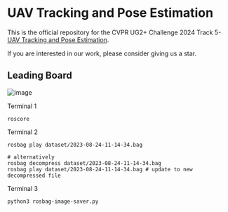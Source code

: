 # UAV Tracking and Pose Estimation
This is the official repository for the CVPR UG2+ Challenge 2024 Track 5- [UAV Tracking and Pose Estimation](https://cvpr2024ug2challenge.github.io/rules24_t5.html). 

If you are interested in our work, please consider giving us a star.

## Leading Board 
![image](https://github.com/NTU-ICG/Drone-3D/assets/19664995/85ed5cdf-69c6-4ebf-b453-a31c248b5bc6)


Terminal 1
```
roscore
```
Terminal 2
```
rosbag play dataset/2023-08-24-11-14-34.bag

# alternatively
rosbag decompress dataset/2023-08-24-11-14-34.bag
rosbag play dataset/2023-08-24-11-14-34.bag # update to new decompressed file
```
Terminal 3
```
python3 rosbag-image-saver.py
```
